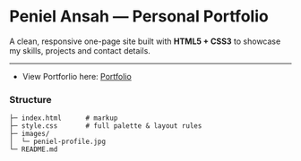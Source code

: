 # Peniel Ansah &mdash; Personal Portfolio

A clean, responsive one-page site built with **HTML5 + CSS3** to showcase my skills, projects and contact details.

---

- View Portforlio here: [Portfolio](https://ipenaky.github.io)
### Structure

```
├─ index.html      # markup
├─ style.css       # full palette & layout rules
├─ images/
│  └─ peniel-profile.jpg
└─ README.md
```

